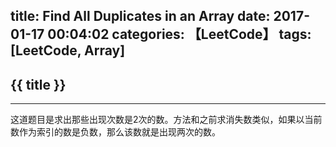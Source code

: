 title: Find All Duplicates in an Array
date: 2017-01-17 00:04:02
categories: 【LeetCode】
tags: [LeetCode, Array]
---
## {{ title }} ##

---

这道题目是求出那些出现次数是2次的数。方法和之前求消失数类似，如果以当前数作为索引的数是负数，那么该数就是出现两次的数。